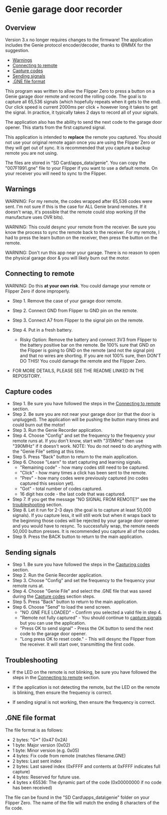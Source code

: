 # Genie garage door recorder

## Overview

Version 3.x no longer requires changes to the firmware! The application includes the Genie protocol encoder/decoder, thanks to @MMX for the suggestion.

- [Warnings](#warnings)
- [Connecting to remote](#connecting-to-remote)
- [Capture codes](#capture-codes)
- [Sending signals](#sending-signals)
- [.GNE file format](#gne-file-format)

This program was written to allow the Flipper Zero to press a button on a Genie garage door remote and record the rolling code. The goal is to capture all 65,536 signals (which hopefully repeats when it gets to the end). Our click speed is current 2000ms per click + however long it takes to get the signal. In practice, it typically takes 2 days to record all of your signals.

The application also has the ability to send the next code to the garage door opener. This starts from the first captured signal.

This application is intended to **replace** the remote you captured. You should not use your original remote again once you are using the Flipper Zero or they will get out of sync. It is recommended that you capture a backup remote you are not using.

The files are stored in "SD Card/apps_data/genie".  You can copy the "007F1991.gne" file to your Flipper if you want to use a default remote.  On your receiver you will need to sync to the Flipper.


## Warnings

WARNING: For my remote, the codes wrapped after 65,536 codes were sent. I'm not sure if this is the case for ALL Genie brand remotes. If it doesn't wrap, it's possible that the remote could stop working (if the manufacture uses OVR bits).

WARNING: This could desync your remote from the receiver. Be sure you know the process to sync the remote back to the receiver. For my remote, I had to press the learn button on the receiver, then press the button on the remote.

WARNING: Don't run this app near your garage. There is no reason to open the physical garage door & you will likely burn out the motor.

## Connecting to remote

WARNING: Do this **at your own risk**. You could damage your remote or Flipper Zero if done improperly.

- Step 1. Remove the case of your garage door remote.
- Step 2. Connect GND from Flipper to GND pin on the remote.
- Step 3. Connect A7 from Flipper to the signal pin on the remote.
- Step 4. Put in a fresh battery.
  - Risky Option: Remove the battery and connect 3V3 from Flipper to the battery positive bar on the remote. Be 100% sure that GND on the Flipper is going to GND on the remote (and not the signal pin) and that no wires are shorting. If you are not 100% sure, then DON'T DO THIS! You could damage the remote and the Flipper Zero.

- FOR MORE DETAILS, PLEASE SEE THE README LINKED IN THE REPOSITORY.

## Capture codes

- Step 1. Be sure you have followed the steps in the [Connecting to remote](#connecting-to-remote) section.
- Step 2. Be sure you are not near your garage door (or that the door is unplugged). The application will be pushing the button many times and could burn out the motor!
- Step 3. Run the Genie Recorder application.
- Step 4. Choose "Config" and set the frequency to the frequency your remote runs at. If you don't know, start with "315MHz" then use "390MHz" if it doesn't work. NOTE: You do not need to do anything with the "Genie File" setting at this time.
- Step 5. Press "Back" button to return to the main application.
- Step 6. Choose "Learn" to start capturing and learning signals.
  - "Remaining code" - how many codes still need to be captured.
  - "Click" - how many times a click has been sent to the remote.
  - "Prev" - how many codes were previously captured (no codes captured this session yet).
  - "Got" - total number of codes captured.
  - 16 digit hex code - the last code that was captured.
- Step 7. If you get the message "NO SIGNAL FROM REMOTE?" see the [troubleshooting](#troubleshooting) section.
- Step 8. Let it run for 2-3 days (the goal is to capture at least 50,000 signals). If you capture less, it will still work but when it wraps back to the beginning those codes will be rejected by your garage door opener and you would have to resync. To successfully wrap, the remote needs 50,000 button presses. It is recommended you capture all of the codes.
- Step 9. Press the BACK button to return to the main application.

## Sending signals

- Step 1. Be sure you have followed the steps in the [Capturing codes](#capture-codes) section.
- Step 2. Run the Genie Recorder application.
- Step 3. Choose "Config" and set the frequency to the frequency your remote runs at.
- Step 4. Choose "Genie File" and select the .GNE file that was saved during the [Capture codes](#capture-codes) section steps.
- Step 5. Press "Back" button to return to the main application.
- Step 6. Choose "Send" to load the send screen.
  - "NO .GNE FILE LOADED" - Confirm you selected a valid file in step 4.
  - "Remote not fully captured" - You should continue to [capture signals](#capture-codes) but you can use the application.
  - "Press OK to send signal" - Press the OK button to send the next code to the garage door opener.
  - "Long press OK to reset code." - This will desync the Flipper from the receiver. It will start over, transmitting the first code.

## Troubleshooting

- If the LED on the remote is not blinking, be sure you have followed the steps in the [Connecting to remote](#connecting-to-remote) section.

- If the application is not detecting the remote, but the LED on the remote is blinking, then ensure the frequency is correct.

- If sending signal is not working, then ensure the frequency is correct.

## .GNE file format

The file format is as follows:

- 2 bytes: "G\*" (0x47 0x2A)
- 1 byte: Major version (0x02)
- 1 byte: Minor version (e.g. 0x05)
- 4 bytes: Fix code from remote (matches filename.GNE)
- 2 bytes: Last sent index
- 2 bytes: Last saved index (0xFFFF and contents at 0xFFFF indicates full capture)
- 4 bytes: Reserved for future use.
- 4 bytes x 65536: The dynamic part of the code (0x00000000 if no code has been received)

The file can be found in the "SD Card\apps_data\genie" folder on your Flipper Zero. The name of the file will match the ending 8 characters of the fix code.
